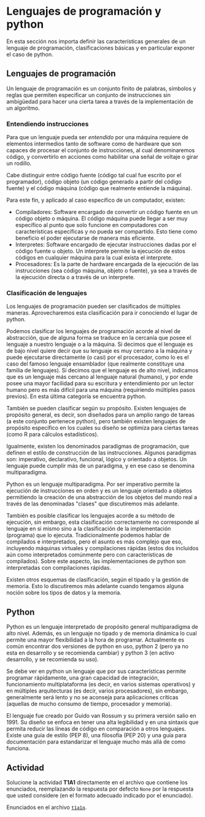 # Lenguajes de programación y python

En esta sección nos importa definir las características generales de un lenguaje de programación, clasificaciones básicas y en particular exponer el caso de python.  

## Lenguajes de programación

Un lenguaje de programación es un conjunto finito de palabras, símbolos y reglas que permiten especificar un conjunto de instrucciones sin ambigüedad para hacer una cierta tarea a través de la implementación de un algoritmo.  

### Entendiendo instrucciones

Para que un lenguaje pueda ser _entendido_ por una máquina requiere de elementos intermedios tanto de software como de hardware que son capaces de procesar el conjunto de instrucciones, al cual denominaremos código, y convertirlo en acciones como habilitar una señal de voltaje o girar un rodillo.  

Cabe distinguir entre código fuente (código tal cual fue escrito por el programador), código objeto (un código generado a partir del código fuente) y el código máquina (código que realmente entiende la máquina).  

Para este fin, y aplicado al caso especifico de un computador, existen:  

+   Compiladores: Software encargado de convertir un código fuente en un código objeto o máquina. El código máquina puede llegar a ser muy específico al punto que solo funcione en computadores con características específicas y no pueda ser compartido. Esto tiene como beneficio el poder ejecutarse de manera más eficiente.  
+   Interpretes: Software encargado de ejecutar instrucciones dadas por el código fuente u objeto. Un interprete permite la ejecución de estos códigos en cualquier máquina para la cual exista el interprete.  
+   Procesadores: Es la parte de hardware encargada de la ejecución de las instrucciones (sea código máquina, objeto o fuente), ya sea a través de la ejecución directa o a través de un interprete.  

### Clasificación de lenguajes

Los lenguajes de programación pueden ser clasificados de múltiples maneras. Aprovecharemos esta clasificación para ir conociendo el lugar de python.  

Podemos clasificar los lenguajes de programación acorde al nivel de abstracción, que de alguna forma se traduce en la cercanía que posee el lenguaje a nuestro lenguaje o a la máquina. Si decimos que el lenguaje es de bajo nivel quiere decir que su lenguaje es muy cercano a la máquina y puede ejecutarse directamente (o casi) por el procesador, como lo es el caso del famoso lenguaje ensamblador (que realmente constituye una familia de lenguajes). Si decimos que el lenguaje es de alto nivel, indicamos que es un lenguaje más cercano al lenguaje natural (humano), y por ende posee una mayor facilidad para su escritura y entendimiento por un lector humano pero es más difícil para una máquina (requiriendo múltiples pasos previos). En esta última categoría se encuentra python.  

También se pueden clasificar según su propósito. Existen lenguajes de propósito general, es decir, son diseñados para un amplio rango de tareas (a este conjunto pertenece python), pero también existen lenguajes de propósito específico en los cuales su diseño se optimiza para ciertas tareas (como R para cálculos estadísticos).  

Igualmente, existen los denominados paradigmas de programación, que definen el estilo de construcción de las instrucciones. Algunos paradigmas son: imperativo, declarativo, funcional, lógico y orientado a objetos. Un lenguaje puede cumplir más de un paradigma, y en ese caso se denomina multiparadigma.  

Python es un lenguaje multiparadigma. Por ser imperativo permite la ejecución de instrucciones en orden y es un lenguaje orientado a objetos permitiendo la creación de una abstracción de los objetos del mundo real a través de las denominadas "clases" que discutiremos más adelante.  

También es posible clasificar los lenguajes acorde a su método de ejecución, sin embargo, esta clasificación correctamente no corresponde al lenguaje en si mismo sino a la clasificación de la implementación (programa) que lo ejecuta. Tradicionalmente podemos hablar de compilados e interpretados, pero el asunto es más complejo que eso, incluyendo máquinas virtuales y compilaciones rápidas (estos dos incluidos aún como interpretados comúnmente pero con características de compilados). Sobre este aspecto, las implementaciones de python son interpretadas con compilaciones rápidas.  

Existen otros esquemas de clasificación, según el tipado y la gestión de memoria. Esto lo discutiremos más adelante cuando tengamos alguna noción sobre los tipos de datos y la memoria.  

## Python

Python es un lenguaje interpretado de propósito general multiparadigma de alto nivel. Además, es un lenguaje no tipado y de memoria dinámica lo cual permite una mayor flexibilidad a la hora de programar. Actualmente es común encontrar dos versiones de python en uso, python 2 (pero ya no esta en desarrollo y se recomienda cambiar) y python 3 (en activo desarrollo, y se recomienda su uso).  

Se debe ver en python un lenguaje que por sus características permite programar rápidamente, una gran capacidad de integración, funcionamiento multiplataforma (es decir, en varios sistemas operativos) y en múltiples arquitecturas (es decir, varios procesadores), sin embargo, generalmente será lento y no se aconseja para aplicaciones críticas (aquellas de mucho consumo de tiempo, procesador y memoria).  

El lenguaje fue creado por Guido van Rossum y su primera versión salio en 1991. Su diseño se enfoca en tener una alta legibilidad y en una sintaxis que permita reducir las líneas de código en comparación a otros lenguajes. Existe una guía de estilo (PEP 8), una filosofía (PEP 20) y una guía para documentación para estandarizar el lenguaje mucho más allá de como funciona.  

## Actividad

Solucione la actividad __T1A1__ directamente en el archivo que contiene los enunciados, reemplazando la respuesta por defecto `None` por la respuesta que usted considere (en el formato adecuado indicado por el enunciado).  

Enunciados en el archivo [`t1a1q`](../actividades/t1a1q.ipynb).  
